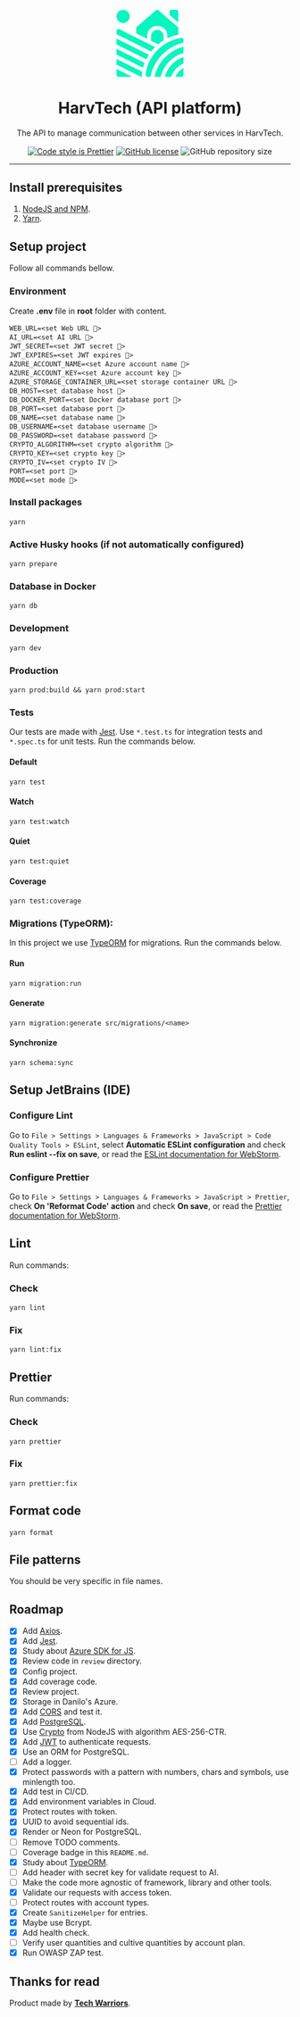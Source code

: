 <p align="center">
    <img align="center" src="./assets/logo.svg" width="120px" alt="HarvTech logo" />
    <br>
    <h1 align="center">HarvTech (API platform)</h1>
    <p align="center">The API to manage communication between other services in HarvTech.</p>
    <p align="center">
        <a href="https://github.com/prettier/prettier"><img align="center" src="https://img.shields.io/badge/code_style-prettier-ff69b4.svg" alt="Code style is Prettier" /></a>
        <a href="https://github.com/tech-warriors-corporation/harvtech-platform-api/blob/main/LICENSE"><img align="center" src="https://img.shields.io/github/license/tech-warriors-corporation/harvtech-platform-api" alt="GitHub license" /></a>
        <img align="center" src="https://img.shields.io/github/repo-size/tech-warriors-corporation/harvtech-platform-api" alt="GitHub repository size" />
    </p>
</p>

<hr>

## Install prerequisites
1. [NodeJS and NPM](https://nodejs.org/en/download).
2. [Yarn](https://classic.yarnpkg.com/lang/en/docs/install).

## Setup project
Follow all commands bellow.

### Environment
Create **.env** file in **root** folder with content.
```
WEB_URL=<set Web URL 🔑>
AI_URL=<set AI URL 🔑>
JWT_SECRET=<set JWT secret 🔑>
JWT_EXPIRES=<set JWT expires 🔑>
AZURE_ACCOUNT_NAME=<set Azure account name 🔑>
AZURE_ACCOUNT_KEY=<set Azure account key 🔑>
AZURE_STORAGE_CONTAINER_URL=<set storage container URL 🔑>
DB_HOST=<set database host 🔑>
DB_DOCKER_PORT=<set Docker database port 🔑>
DB_PORT=<set database port 🔑>
DB_NAME=<set database name 🔑>
DB_USERNAME=<set database username 🔑>
DB_PASSWORD=<set database password 🔑>
CRYPTO_ALGORITHM=<set crypto algorithm 🔑>
CRYPTO_KEY=<set crypto key 🔑>
CRYPTO_IV=<set crypto IV 🔑>
PORT=<set port 🔑>
MODE=<set mode 🔑>
```

### Install packages
```
yarn
```

### Active Husky hooks (if not automatically configured)
```
yarn prepare
```

### Database in Docker
```
yarn db
```

### Development
```
yarn dev
```

### Production
```
yarn prod:build && yarn prod:start
```

### Tests
Our tests are made with [Jest](https://jestjs.io). Use `*.test.ts` for integration tests and `*.spec.ts` for unit tests. Run the commands below.

#### Default
``` 
yarn test 
```

#### Watch
``` 
yarn test:watch
```

#### Quiet
``` 
yarn test:quiet
```

#### Coverage
``` 
yarn test:coverage
```

### Migrations (TypeORM):
In this project we use [TypeORM](https://typeorm.io) for migrations. Run the commands below.

#### Run
```
yarn migration:run
```

#### Generate
```
yarn migration:generate src/migrations/<name>
```

#### Synchronize
```
yarn schema:sync
```

## Setup JetBrains (IDE)

### Configure Lint
Go to `File > Settings > Languages & Frameworks > JavaScript > Code Quality Tools > ESLint`, select **Automatic ESLint configuration** and check **Run eslint --fix on save**, or read the [ESLint documentation for WebStorm](https://www.jetbrains.com/help/webstorm/eslint.html).

### Configure Prettier
Go to `File > Settings > Languages & Frameworks > JavaScript > Prettier`, check **On 'Reformat Code' action** and check **On save**, or read the [Prettier documentation for WebStorm](https://www.jetbrains.com/help/webstorm/prettier.html).

## Lint
Run commands:

### Check
```
yarn lint
```

### Fix
```
yarn lint:fix
```

## Prettier
Run commands:

### Check
```
yarn prettier
```

### Fix
```
yarn prettier:fix
```

## Format code
```
yarn format
```

## File patterns
You should be very specific in file names.

## Roadmap
- [X] Add [Axios](https://axios-http.com).
- [X] Add [Jest](https://jestjs.io).
- [X] Study about [Azure SDK for JS](https://github.com/Azure/azure-sdk-for-js/tree/main/sdk/storage/storage-blob/samples/v12/typescript).
- [X] Review code in `review` directory.
- [X] Config project.
- [X] Add coverage code.
- [X] Review project.
- [X] Storage in Danilo's Azure.
- [X] Add [CORS](https://developer.mozilla.org/en-US/docs/Web/HTTP/CORS) and test it.
- [X] Add [PostgreSQL](https://www.postgresql.org).
- [X] Use [Crypto](https://www.w3schools.com/nodejs/ref_crypto.asp) from NodeJS with algorithm AES-256-CTR.
- [X] Add [JWT](https://jwt.io) to authenticate requests.
- [X] Use an ORM for PostgreSQL.
- [ ] Add a logger.
- [X] Protect passwords with a pattern with numbers, chars and symbols, use minlength too.
- [X] Add test in CI/CD.
- [X] Add environment variables in Cloud.
- [X] Protect routes with token.
- [X] UUID to avoid sequential ids.
- [X] Render or Neon for PostgreSQL.
- [ ] Remove TODO comments.
- [ ] Coverage badge in this `README.md`.
- [X] Study about [TypeORM](https://typeorm.io).
- [ ] Add header with secret key for validate request to AI.
- [ ] Make the code more agnostic of framework, library and other tools.
- [X] Validate our requests with access token.
- [ ] Protect routes with account types.
- [X] Create `SanitizeHelper` for entries.
- [X] Maybe use Bcrypt.
- [X] Add health check.
- [ ] Verify user quantities and cultive quantities by account plan.
- [X] Run OWASP ZAP test.

## Thanks for read
Product made by **[Tech Warriors](https://github.com/tech-warriors-corporation)**.
